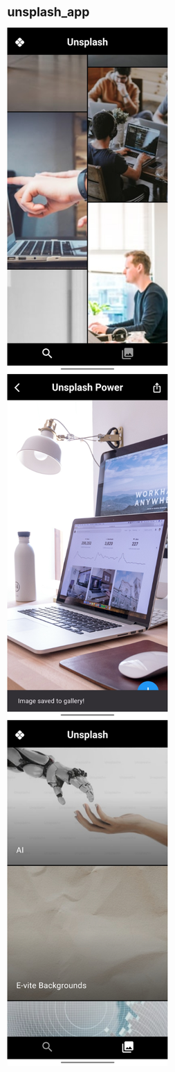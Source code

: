 # unsplash_app

<img width="371" alt="Home Page" src="https://github.com/DevJahongir/getx_unsplash/blob/master/assets/IMG_20241107_183012.jpg">
<img width="371" alt="Gallery page" src="https://github.com/DevJahongir/getx_unsplash/blob/master/assets/IMG_20241107_182958.jpg">
<img width="371" alt="Collection Page" src="https://github.com/DevJahongir/getx_unsplash/blob/master/assets/IMG_20241107_183023.jpg">


